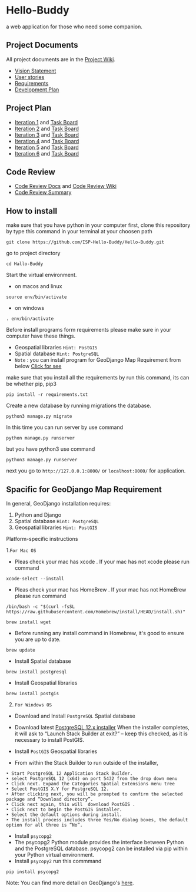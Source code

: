 # Hello-Buddy
a web application for those who need some companion.

## Project Documents

All project documents are in the [Project Wiki](../../wiki/Home).

- [Vision Statement](../../wiki/Vision%20Statement)
- [User stories](../../wiki/User%20stories)
- [Requirements](../../wiki/Requirements)
- [Development Plan](../../wiki/Development%20Plan)

## Project Plan
- [Iteration 1](../../wiki/Iteration%201) and [Task Board](https://github.com/orgs/ISP-Hello-Buddy/projects/1/views/5)
- [Iteration 2](../../wiki/Iteration%202) and [Task Board](https://github.com/orgs/ISP-Hello-Buddy/projects/1/views/6)
- [Iteration 3](../../wiki/Iteration%203) and [Task Board](https://github.com/orgs/ISP-Hello-Buddy/projects/1/views/7)
- [Iteration 4](../../wiki/Iteration%204) and [Task Board](https://github.com/orgs/ISP-Hello-Buddy/projects/1/views/8)
- [Iteration 5](../../wiki/Iteration%205) and [Task Board](https://github.com/orgs/ISP-Hello-Buddy/projects/1/views/9)
- [Iteration 6](../../wiki/Iteration%206) and [Task Board](https://github.com/orgs/ISP-Hello-Buddy/projects/1/views/10)

## Code Review
- [Code Review Docs](https://docs.google.com/document/d/1RFhCYMuJuZ3QQoBI4gucfbdxvh8CyPY8-IAQZVW8HFE/edit#) and [Code Review Wiki](../../wiki/Code%20Review)
- [Code Review Summary](https://docs.google.com/document/d/1nu7uUv_mmL0KtEfbb8aDok8sVXAqvJvsyUHIno5fWPY/edit)

## How to install 
make sure that you have python in your computer
first, clone this repository by type this command in your terminal at your choosen path
```
git clone https://github.com/ISP-Hello-Buddy/Hello-Buddy.git
```
go to project directory
```
cd Hallo-Buddy
```

Start the virtual environment.

- on macos and linux
```
source env/bin/activate 
```
- on windows
```
. env/bin/activate
```
Before install programs form requirements please make sure in your computer have these things. 

- Geospatial libraries `Hint: PostGIS` 
- Spatial database `Hint: PostgreSQL` 
- `Note` : you can install program for GeoDjango Map Requirement from below [Click for see](https://github.com/ISP-Hello-Buddy/Hello-Buddy/tree/map#spacific-for-geodjango-map-requirement)

make sure that you install all the requirements by run this command, its can be whether pip, pip3
```
pip install -r requirements.txt
```
Create a new database by running migrations the database.
```
python3 manage.py migrate
```
In this time you can run server by use command 
```
python manage.py runserver
```
but you have python3 use command
```
python3 manage.py runserver
```
next you go to `http://127.0.0.1:8000/` or `localhost:8000/` for application.

## Spacific for GeoDjango Map Requirement

In general, GeoDjango installation requires:

1. Python and Django
2. Spatial database `Hint: PostgreSQL` 
3. Geospatial libraries `Hint: PostGIS` 

Platform-specific instructions

1.`For Mac OS`
- Pleas check your mac has xcode . If your mac has not xcode please run command
```
xcode-select --install
```

- Pleas check your mac has HomeBrew . If your mac has not HomeBrew please run command

```
/bin/bash -c "$(curl -fsSL https://raw.githubusercontent.com/Homebrew/install/HEAD/install.sh)"
```
```
brew install wget
```
- Before running any install command in Homebrew, it's good to ensure you are up to date.
```
brew update
```
- Install Spatial database
```
brew install postgresql
```
- Install Geospatial libraries
```
brew install postgis
```

2. `For Windows OS`

- Download and Install `PostgreSQL` Spatial database  
 - Download latest [PostgreSQL 12.x installer](https://www.enterprisedb.com/downloads/postgres-postgresql-downloads)
  When the installer completes, it will ask to “Launch Stack Builder at exit?” 
 – keep this checked, as it is necessary to install PostGIS.
  
- Install `PostGIS` Geospatial libraries
- From within the Stack Builder to run outside of the installer, 
```
‣ Start PostgreSQL 12 Application Stack Builder.
‣ select PostgreSQL 12 (x64) on port 5432 from the drop down menu 
‣ Click next. Expand the Categories Spatial Extensions menu tree
‣ Select PostGIS X.Y for PostgreSQL 12.
‣ After clicking next, you will be prompted to confirm the selected package and “Download directory”. 
‣ Click next again, this will  download PostGIS .
‣ Click next to begin the PostGIS installer.
‣ Select the default options during install. 
‣ The install process includes three Yes/No dialog boxes, the default option for all three is “No”.
```

- Install `psycopg2`
- The psycopg2 Python module provides the interface between Python and the PostgreSQL database. psycopg2 can be installed via pip within your Python virtual environment.
- Install  `psycopy2` run this commmand
```
pip install psycopg2
```
Note: You can find more detail on GeoDjango's [here](https://docs.djangoproject.com/en/4.1/ref/contrib/gis/install/#spatial-database).

